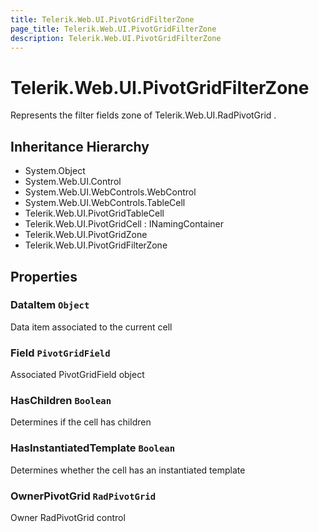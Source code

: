 ```yaml
---
title: Telerik.Web.UI.PivotGridFilterZone
page_title: Telerik.Web.UI.PivotGridFilterZone
description: Telerik.Web.UI.PivotGridFilterZone
---
```


# Telerik.Web.UI.PivotGridFilterZone

Represents the filter fields zone of Telerik.Web.UI.RadPivotGrid .

## Inheritance Hierarchy

* System.Object
* System.Web.UI.Control
* System.Web.UI.WebControls.WebControl
* System.Web.UI.WebControls.TableCell
* Telerik.Web.UI.PivotGridTableCell
* Telerik.Web.UI.PivotGridCell : INamingContainer
* Telerik.Web.UI.PivotGridZone
* Telerik.Web.UI.PivotGridFilterZone

## Properties

###  DataItem `Object`

Data item associated to the current cell

###  Field `PivotGridField`

Associated PivotGridField object

###  HasChildren `Boolean`

Determines if the cell has children

###  HasInstantiatedTemplate `Boolean`

Determines whether the cell has an instantiated template

###  OwnerPivotGrid `RadPivotGrid`

Owner RadPivotGrid control

